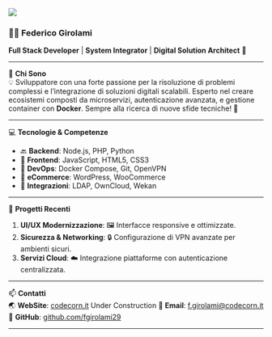 ![](https://codecorn.it/wp-content/uploads/2024/09/CODECORN-trasp-qhite.png)

### 👨‍💻 Federico Girolami  
**Full Stack Developer** | **System Integrator** | **Digital Solution Architect** 🚀  

---

📍 **Chi Sono**  
💡 Sviluppatore con una forte passione per la risoluzione di problemi complessi e l’integrazione di soluzioni digitali scalabili. Esperto nel creare ecosistemi composti da microservizi, autenticazione avanzata, e gestione container con **Docker**. Sempre alla ricerca di nuove sfide tecniche! 🔧

---

💻 **Tecnologie & Competenze**  
- 🔙 **Backend**: Node.js, PHP, Python  
- 🎨 **Frontend**: JavaScript, HTML5, CSS3  
- 🔗 **DevOps**: Docker Compose, Git, OpenVPN  
- 🛒 **eCommerce**: WordPress, WooCommerce  
- 🔐 **Integrazioni**: LDAP, OwnCloud, Wekan

---

🔧 **Progetti Recenti**  
1. **UI/UX Modernizzazione**: 🖼️ Interfacce responsive e ottimizzate.  
2. **Sicurezza & Networking**: 🔒 Configurazione di VPN avanzate per ambienti sicuri.  
3. **Servizi Cloud**: ☁️ Integrazione piattaforme con autenticazione centralizzata.

---

📫 **Contatti**  
🌏 **WebSite**: [codecorn.it](https://codecorn.it)  Under Construction
📧 **Email**: [f.girolami@codecorn.it](mailto:f.girolami@codecorn.it)  
🐙 **GitHub**: [github.com/fgirolami29](https://github.com/fgirolami29)

---  



